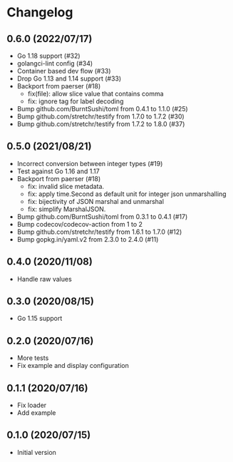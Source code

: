 # Changelog

## 0.6.0 (2022/07/17)

* Go 1.18 support (#32)
* golangci-lint config (#34)
* Container based dev flow (#33)
* Drop Go 1.13 and 1.14 support (#33)
* Backport from paerser (#18)
  * fix(file): allow slice value that contains comma
  * fix: ignore tag for label decoding
* Bump github.com/BurntSushi/toml from 0.4.1 to 1.1.0 (#25)
* Bump github.com/stretchr/testify from 1.7.0 to 1.7.2 (#30)
* Bump github.com/stretchr/testify from 1.7.2 to 1.8.0 (#37)

## 0.5.0 (2021/08/21)

* Incorrect conversion between integer types (#19)
* Test against Go 1.16 and 1.17
* Backport from paerser (#18)
  * fix: invalid slice metadata.
  * fix: apply time.Second as default unit for integer json unmarshalling
  * fix: bijectivity of JSON marshal and unmarshal
  * fix: simplify MarshalJSON.
* Bump github.com/BurntSushi/toml from 0.3.1 to 0.4.1 (#17)
* Bump codecov/codecov-action from 1 to 2
* Bump github.com/stretchr/testify from 1.6.1 to 1.7.0 (#12)
* Bump gopkg.in/yaml.v2 from 2.3.0 to 2.4.0 (#11)

## 0.4.0 (2020/11/08)

* Handle raw values

## 0.3.0 (2020/08/15)

* Go 1.15 support

## 0.2.0 (2020/07/16)

* More tests
* Fix example and display configuration

## 0.1.1 (2020/07/16)

* Fix loader
* Add example

## 0.1.0 (2020/07/15)

* Initial version
